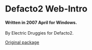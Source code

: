 # Defacto2 Web-Intro

#### Written in 2007 April for Windows.

By Electric Druggies for Defacto2.

[Original package](https://defacto2.net/f/b5260f7)
